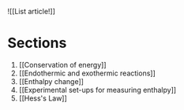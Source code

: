 ![[List article!]]

# Sections
1. [[Conservation of energy]]
2. [[Endothermic and exothermic reactions]]
3. [[Enthalpy change]]
4. [[Experimental set-ups for measuring enthalpy]]
5. [[Hess's Law]]
